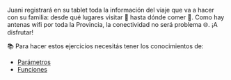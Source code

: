 Juani registrará en su tablet toda la información del viaje que va a hacer con su familia: desde qué lugares visitar :round_pushpin: hasta dónde comer :fork_and_knife:. Como hay antenas wifi por toda la Provincia, la conectividad no será problema :globe_with_meridians:. ¡A disfrutar! 

:books: Para hacer estos ejercicios necesitás tener los conocimientos de:

* [Parámetros](https://mumuki.io/primaria.sanluis/chapters/295-sobre-gustos-no-hay-parametros)
* [Funciones](https://mumuki.io/primaria.sanluis/chapters/296-un-mar-de-funciones)

